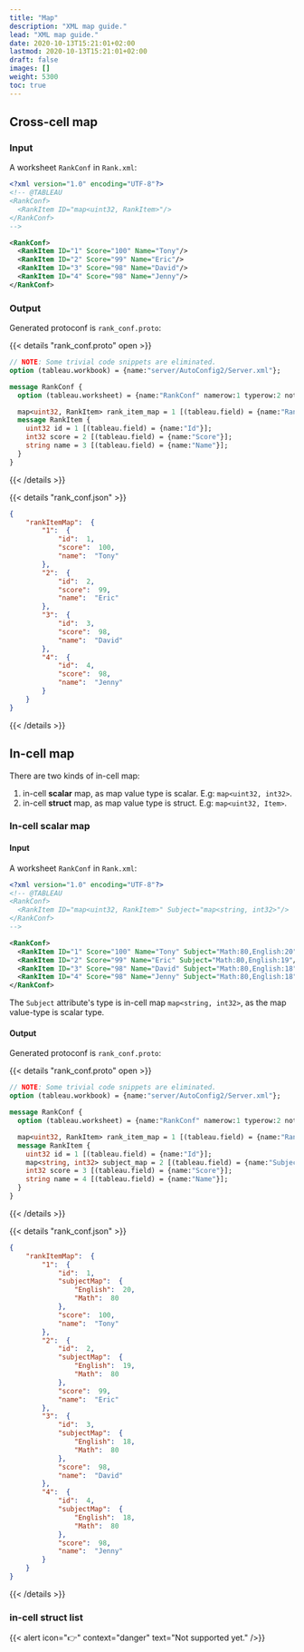```yaml
---
title: "Map"
description: "XML map guide."
lead: "XML map guide."
date: 2020-10-13T15:21:01+02:00
lastmod: 2020-10-13T15:21:01+02:00
draft: false
images: []
weight: 5300
toc: true
---
```


## Cross-cell map

### Input

A worksheet `RankConf` in `Rank.xml`:

```XML
<?xml version="1.0" encoding="UTF-8"?>
<!-- @TABLEAU 
<RankConf>
  <RankItem ID="map<uint32, RankItem>"/>
</RankConf>
-->

<RankConf>
  <RankItem ID="1" Score="100" Name="Tony"/>
  <RankItem ID="2" Score="99" Name="Eric"/>
  <RankItem ID="3" Score="98" Name="David"/>
  <RankItem ID="4" Score="98" Name="Jenny"/>
</RankConf>
```

### Output

Generated protoconf is `rank_conf.proto`:

{{< details "rank_conf.proto" open >}}

```protobuf
// NOTE: Some trivial code snippets are eliminated.
option (tableau.workbook) = {name:"server/AutoConfig2/Server.xml"};

message RankConf {
  option (tableau.worksheet) = {name:"RankConf" namerow:1 typerow:2 noterow:3 datarow:4 nameline:1 typeline:1 nested:true};

  map<uint32, RankItem> rank_item_map = 1 [(tableau.field) = {name:"RankItem" key:"Id" layout:LAYOUT_VERTICAL}];
  message RankItem {
    uint32 id = 1 [(tableau.field) = {name:"Id"}];
    int32 score = 2 [(tableau.field) = {name:"Score"}];
    string name = 3 [(tableau.field) = {name:"Name"}];
  }
}
```

{{< /details >}}

{{< details "rank_conf.json" >}}

```json
{
    "rankItemMap":  {
        "1":  {
            "id":  1,
            "score":  100,
            "name":  "Tony"
        },
        "2":  {
            "id":  2,
            "score":  99,
            "name":  "Eric"
        },
        "3":  {
            "id":  3,
            "score":  98,
            "name":  "David"
        },
        "4":  {
            "id":  4,
            "score":  98,
            "name":  "Jenny"
        }
    }
}
```

{{< /details >}}

## In-cell map

There are two kinds of in-cell map:

1. in-cell **scalar** map, as map value type is scalar. E.g: `map<uint32, int32>`.
2. in-cell **struct** map, as map value type is struct. E.g: `map<uint32, Item>`.

### In-cell scalar map

#### Input

A worksheet `RankConf` in `Rank.xml`:

```XML
<?xml version="1.0" encoding="UTF-8"?>
<!-- @TABLEAU 
<RankConf>
  <RankItem ID="map<uint32, RankItem>" Subject="map<string, int32>"/>
</RankConf>
-->

<RankConf>
  <RankItem ID="1" Score="100" Name="Tony" Subject="Math:80,English:20"/>
  <RankItem ID="2" Score="99" Name="Eric" Subject="Math:80,English:19"/>
  <RankItem ID="3" Score="98" Name="David" Subject="Math:80,English:18"/>
  <RankItem ID="4" Score="98" Name="Jenny" Subject="Math:80,English:18"/>
</RankConf>
```

The `Subject` attribute's type is in-cell map `map<string, int32>`, as the map value-type is scalar type.

#### Output

Generated protoconf is `rank_conf.proto`:

{{< details "rank_conf.proto" open >}}

```protobuf
// NOTE: Some trivial code snippets are eliminated.
option (tableau.workbook) = {name:"server/AutoConfig2/Server.xml"};

message RankConf {
  option (tableau.worksheet) = {name:"RankConf" namerow:1 typerow:2 noterow:3 datarow:4 nameline:1 typeline:1 nested:true};

  map<uint32, RankItem> rank_item_map = 1 [(tableau.field) = {name:"RankItem" key:"Id" layout:LAYOUT_VERTICAL}];
  message RankItem {
    uint32 id = 1 [(tableau.field) = {name:"Id"}];
    map<string, int32> subject_map = 2 [(tableau.field) = {name:"Subject" layout:LAYOUT_INCELL}];
    int32 score = 3 [(tableau.field) = {name:"Score"}];
    string name = 4 [(tableau.field) = {name:"Name"}];
  }
}
```

{{< /details >}}

{{< details "rank_conf.json" >}}

```json
{
    "rankItemMap":  {
        "1":  {
            "id":  1,
            "subjectMap":  {
                "English":  20,
                "Math":  80
            },
            "score":  100,
            "name":  "Tony"
        },
        "2":  {
            "id":  2,
            "subjectMap":  {
                "English":  19,
                "Math":  80
            },
            "score":  99,
            "name":  "Eric"
        },
        "3":  {
            "id":  3,
            "subjectMap":  {
                "English":  18,
                "Math":  80
            },
            "score":  98,
            "name":  "David"
        },
        "4":  {
            "id":  4,
            "subjectMap":  {
                "English":  18,
                "Math":  80
            },
            "score":  98,
            "name":  "Jenny"
        }
    }
}
```

{{< /details >}}

### in-cell struct list

{{< alert icon="👉" context="danger" text="Not supported yet." />}}
